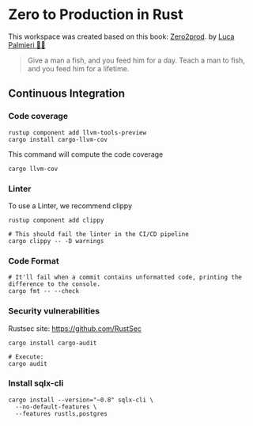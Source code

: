 # Zero to Production in Rust

This workspace was created based on this
book: [Zero2prod](https://www.zero2prod.com/index.html?country=Peru&discount_code=SA60).
by [Luca Palmieri  🐙🐱](https://github.com/LukeMathWalker)

> Give a man a fish, and you feed him for a day. Teach a man to fish, and you feed him for a lifetime.

## Continuous Integration

### Code coverage

```shell
rustup component add llvm-tools-preview
cargo install cargo-llvm-cov
```

This command will compute the code coverage

```shell
cargo llvm-cov
```

### Linter

To use a Linter, we recommend clippy

```shell
rustup component add clippy

# This should fail the linter in the CI/CD pipeline
cargo clippy -- -D warnings
```

### Code Format

```shell
# It'll fail when a commit contains unformatted code, printing the difference to the console.
cargo fmt -- --check
```

### Security vulnerabilities

Rustsec site: https://github.com/RustSec

```shell
cargo install cargo-audit

# Execute:
cargo audit
```

### Install sqlx-cli

```shell
cargo install --version="~0.8" sqlx-cli \
  --no-default-features \
  --features rustls,postgres
```